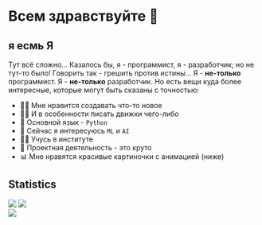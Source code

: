 # Всем здравствуйте 👋

## я есмь Я

Тут всё сложно... Казалось бы, я - программист, я - разработчик; но не тут-то было! Говорить так - грешить против истины... Я - __не-только__ программист. Я - __не-только__ разработчик. Но есть вещи куда более интересные, которые могут быть сказаны с точностью:

- 👨‍💻 Мне нравится создавать что-то новое
- 👨‍💻 И в особенности писать движки чего-либо
- 🐍 Основной язык - `Python`
- 🌱 Сейчас я интересуюсь `ML` и `AI`
- 👨‍🎓 Учусь в институте
- 🔧 Проектная деятельность - это круто
- 📊 Мне нравятся красивые картиночки с анимацией (ниже)


## Statistics

<!-- <div style="display: none"> -->
<div>

  <img src="https://github-readme-stats.vercel.app/api?username=DaniinXorchenabo&show_icons=true&hide_border=true&theme=dark&count_private=true&line_height=28">
  
  <img src="https://github-readme-stats.vercel.app/api/top-langs/?username=DaniinXorchenabo&exclude_repo=Novator_game,angry_birds_3D,wavePowerhouse,try_neuron_web&&langs_count=10&layout=compact&theme=dark&hide_border=true" >

</div>
<!--    <div align="center"> -->
  <img width="" align="center" src="https://github-readme-stats.vercel.app/api?username=DaniinXorchenabo&show_icons=true&hide_border=true&theme=dark&count_private=true&include_all_commits=true&&hide=stars,prs,issues,contribs">
<!--   </div> -->

<!--
**DaniinXorchenabo/DaniinXorchenabo** is a ✨ _special_ ✨ repository because its `README.md` (this file) appears on your GitHub profile.

Here are some ideas to get you started:

- 🔭 I’m currently working on ...
- 🌱 I’m currently learning ...
- 👯 I’m looking to collaborate on ...
- 🤔 I’m looking for help with ...
- 💬 Ask me about ...
- 📫 How to reach me: ...
- 😄 Pronouns: ...
- ⚡ Fun fact: ...
-->

